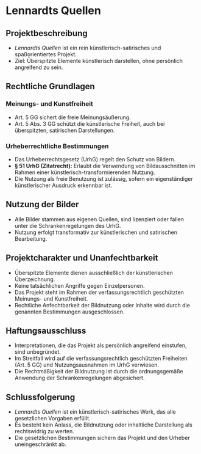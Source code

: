 # Lennardts Quellen

## Projektbeschreibung
- *Lennardts Quellen* ist ein rein künstlerisch-satirisches und spaßorientiertes Projekt.
- Ziel: Überspitzte Elemente künstlerisch darstellen, ohne persönlich angreifend zu sein.

## Rechtliche Grundlagen

### Meinungs- und Kunstfreiheit
- Art. 5 GG sichert die freie Meinungsäußerung.
- Art. 5 Abs. 3 GG schützt die künstlerische Freiheit, auch bei überspitzten, satirischen Darstellungen.

### Urheberrechtliche Bestimmungen
- Das Urheberrechtsgesetz (UrhG) regelt den Schutz von Bildern.
- **§ 51 UrhG (Zitatrecht):** Erlaubt die Verwendung von Bildausschnitten im Rahmen einer künstlerisch-transformierenden Nutzung.
- Die Nutzung als freie Benutzung ist zulässig, sofern ein eigenständiger künstlerischer Ausdruck erkennbar ist.

## Nutzung der Bilder
- Alle Bilder stammen aus eigenen Quellen, sind lizenziert oder fallen unter die Schrankenregelungen des UrhG.
- Nutzung erfolgt transformativ zur künstlerischen und satirischen Bearbeitung.

## Projektcharakter und Unanfechtbarkeit
- Überspitzte Elemente dienen ausschließlich der künstlerischen Überzeichnung.
- Keine tatsächlichen Angriffe gegen Einzelpersonen.
- Das Projekt steht im Rahmen der verfassungsrechtlich geschützten Meinungs- und Kunstfreiheit.
- Rechtliche Anfechtbarkeit der Bildnutzung oder Inhalte wird durch die genannten Bestimmungen ausgeschlossen.

## Haftungsausschluss
- Interpretationen, die das Projekt als persönlich angreifend einstufen, sind unbegründet.
- Im Streitfall wird auf die verfassungsrechtlich geschützten Freiheiten (Art. 5 GG) und Nutzungsausnahmen im UrhG verwiesen.
- Die Rechtmäßigkeit der Bildnutzung ist durch die ordnungsgemäße Anwendung der Schrankenregelungen abgesichert.

## Schlussfolgerung
- *Lennardts Quellen* ist ein künstlerisch-satirisches Werk, das alle gesetzlichen Vorgaben erfüllt.
- Es besteht kein Anlass, die Bildnutzung oder inhaltliche Darstellung als rechtswidrig zu werten.
- Die gesetzlichen Bestimmungen sichern das Projekt und den Urheber uneingeschränkt ab.
